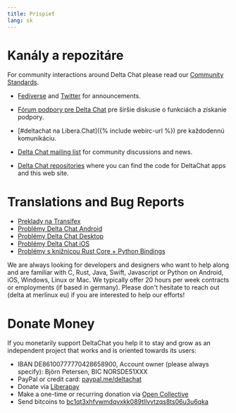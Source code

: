 ```yaml
---
title: Prispieť 
lang: sk 
--- 
```


# Kanály a repozitáre

For community interactions around Delta Chat please read our [Community Standards](community-standards).

- [Fediverse](https://chaos.social/web/@delta) and
  [Twitter](https://twitter.com/delta_chat) for announcements.

- [Fórum podpory pre Delta Chat](https://support.delta.chat) pre širšie diskusie o funkciách a získanie podpory.

- [#deltachat na Libera.Chat]({% include webirc-url %}) pre každodennú komunikáciu.

- [Delta Chat mailing
  list](https://lists.codespeak.net/postorius/lists/delta.codespeak.net/)
  for community discussions and news.

- [Delta Chat repositories](https://github.com/deltachat/) where you can
  find the code for DeltaChat apps and this web site.

# Translations and Bug Reports

- [Preklady na Transifex](https://www.transifex.com/delta-chat/public/)
- [Problémy Delta Chat Android](https://github.com/deltachat/deltachat-android/issues)
- [Problémy Delta Chat Desktop](https://github.com/deltachat/deltachat-desktop/issues)
- [Problémy Delta Chat iOS](https://github.com/deltachat/deltachat-ios/issues)
- [Problémy s knižnicou Rust Core + Python Bindings](https://github.com/deltachat/deltachat-core-rust/issues)

We are always looking for developers and designers who want to help along and are familiar with
C, Rust, Java, Swift, Javascript or Python on Android, iOS, Windows, Linux or Mac.
We typically offer 20 hours per week contracts or employments (if based in germany).
Please don't hesitate to reach out (delta at merlinux eu) if you are interested to help our efforts!


# Donate Money

If you monetarily support DeltaChat you help it to stay and grow as an independent project that works and is oriented towards its users:

- IBAN DE86100777770428658900, Account owner (please always specify): Björn Petersen, BIC NORSDE51XXX
- PayPal or credit card: [paypal.me/deltachat](https://paypal.me/deltachat/20)
- Donate via [Liberapay](https://liberapay.com/delta.chat/)
- Make a one-time or recurring donation via [Open Collective](https://opencollective.com/delta-chat/donate)
- Send bitcoins to [bc1qt3xhfvwmdqvxkk089tllvvtzqs8ts06u3u6qka](bitcoin:bc1qt3xhfvwmdqvxkk089tllvvtzqs8ts06u3u6qka)
